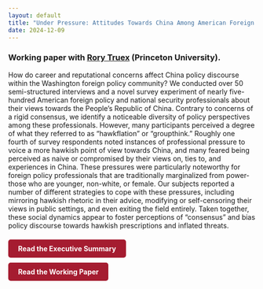 ```yaml
---
layout: default
title: "Under Pressure: Attitudes Towards China Among American Foreign Policy Professionals"
date: 2024-12-09
---
```



### Working paper with [Rory Truex](https://www.rorytruex.com/) (Princeton University).

How do career and reputational concerns affect China policy discourse within the Washington foreign policy community? We conducted over 50 semi-structured interviews and a novel survey experiment of nearly five-hundred American foreign policy and national security professionals about their views towards the People’s Republic of China. Contrary to concerns of a rigid consensus, we identify a noticeable diversity of policy perspectives among these professionals. However, many participants perceived a degree of what they referred to as “hawkflation” or “groupthink.” Roughly one fourth of survey respondents noted instances of professional pressure to voice a more hawkish point of view towards China, and many feared being perceived as naive or compromised by their views on, ties to, and experiences in China. These pressures were particularly noteworthy for foreign policy professionals that are traditionally marginalized from power- those who are younger, non-white, or female. Our subjects reported a number of different strategies to cope with these pressures, including mirroring hawkish rhetoric in their advice, modifying or self-censoring their views in public settings, and even exiting the field entirely. Taken together, these social dynamics appear to foster perceptions of “consensus” and bias policy discourse towards hawkish prescriptions and inflated threats. 

<div style="margin-top: 20px;">
  <a href="https://static1.squarespace.com/static/61362c444f878116b514ec49/t/675727b4207f395589a26608/1733765044455/Executive+Summary+-+Under+Pressure+.pdf" 
     style="display: inline-block; background-color: #A51C30; color: white !important; padding: 10px 20px; text-decoration: none; border-radius: 5px; font-weight: bold;">
     Read the Executive Summary
  </a>
</div>

<div style="margin-top: 10px;">
  <a href="https://static1.squarespace.com/static/61362c444f878116b514ec49/t/675727341f3f295563cd8a47/1733764917153/Cerny+%26+Truex+%282024%29+-+Working+Paper+-+Under+Pressure.pdf" 
     style="display: inline-block; background-color: #A51C30; color: white !important; padding: 10px 20px; text-decoration: none; border-radius: 5px; font-weight: bold;">
     Read the Working Paper
  </a>
</div>


